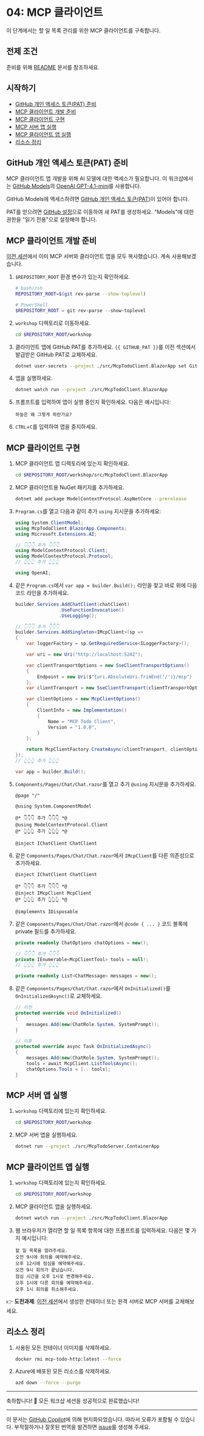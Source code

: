 # 04: MCP 클라이언트

이 단계에서는 할 일 목록 관리를 위한 MCP 클라이언트를 구축합니다.

## 전제 조건

준비를 위해 [README](../README.md#전제-조건) 문서를 참조하세요.

## 시작하기

- [GitHub 개인 액세스 토큰(PAT) 준비](#github-개인-액세스-토큰pat-준비)
- [MCP 클라이언트 개발 준비](#mcp-클라이언트-개발-준비)
- [MCP 클라이언트 구현](#mcp-클라이언트-구현)
- [MCP 서버 앱 실행](#mcp-서버-앱-실행)
- [MCP 클라이언트 앱 실행](#mcp-클라이언트-앱-실행)
- [리소스 정리](#리소스-정리)

## GitHub 개인 액세스 토큰(PAT) 준비

MCP 클라이언트 앱 개발을 위해 AI 모델에 대한 액세스가 필요합니다. 이 워크샵에서는 [GitHub Models](https://github.com/marketplace?type=models)의 [OpenAI GPT-4.1-mini](https://github.com/marketplace/models/azure-openai/gpt-4-1-mini)를 사용합니다.

GitHub Models에 액세스하려면 [GitHub 개인 액세스 토큰(PAT)](https://docs.github.com/authentication/keeping-your-account-and-data-secure/managing-your-personal-access-tokens)이 있어야 합니다.

PAT를 얻으려면 [GitHub 설정](https://github.com/settings/personal-access-tokens/new)으로 이동하여 새 PAT를 생성하세요. "Models"에 대한 권한을 "읽기 전용"으로 설정해야 합니다.

## MCP 클라이언트 개발 준비

[이전 세션](./01-monkey-app.md)에서 이미 MCP 서버와 클라이언트 앱을 모두 복사했습니다. 계속 사용해보겠습니다.

1. `$REPOSITORY_ROOT` 환경 변수가 있는지 확인하세요.

   ```bash
   # bash/zsh
   REPOSITORY_ROOT=$(git rev-parse --show-toplevel)
   ```

   ```powershell
   # PowerShell
   $REPOSITORY_ROOT = git rev-parse --show-toplevel
   ```

1. `workshop` 디렉토리로 이동하세요.

    ```bash
    cd $REPOSITORY_ROOT/workshop
    ```

1. 클라이언트 앱에 GitHub PAT를 추가하세요. `{{ GITHUB_PAT }}`를 이전 섹션에서 발급받은 GitHub PAT로 교체하세요.

    ```bash
    dotnet user-secrets --project ./src/McpTodoClient.BlazorApp set GitHubModels:Token "{{ GITHUB_PAT }}"
    ```

1. 앱을 실행하세요.

    ```bash
    dotnet watch run --project ./src/McpTodoClient.BlazorApp
    ```

1. 프롬프트를 입력하여 앱이 실행 중인지 확인하세요. 다음은 예시입니다:

    ```text
    하늘은 왜 그렇게 파란가요?
    ```

1. `CTRL`+`C`를 입력하여 앱을 중지하세요.

## MCP 클라이언트 구현

1. MCP 클라이언트 앱 디렉토리에 있는지 확인하세요.

    ```bash
    cd $REPOSITORY_ROOT/workshop/src/McpTodoClient.BlazorApp
    ```

1. MCP 클라이언트용 NuGet 패키지를 추가하세요.

    ```bash
    dotnet add package ModelContextProtocol.AspNetCore --prerelease
    ```

1. `Program.cs`를 열고 다음과 같이 추가 `using` 지시문을 추가하세요:

    ```csharp
    using System.ClientModel;
    using McpTodoClient.BlazorApp.Components;
    using Microsoft.Extensions.AI;
    
    // 👇👇👇 추가 👇👇👇
    using ModelContextProtocol.Client;
    using ModelContextProtocol.Protocol;
    // 👆👆👆 추가 👆👆👆
    
    using OpenAI;
    ```

1. 같은 `Program.cs`에서 `var app = builder.Build();` 라인을 찾고 바로 위에 다음 코드 라인을 추가하세요.

    ```csharp
    builder.Services.AddChatClient(chatClient)
                    .UseFunctionInvocation()
                    .UseLogging();
    
    // 👇👇👇 추가 👇👇👇
    builder.Services.AddSingleton<IMcpClient>(sp =>
    {
        var loggerFactory = sp.GetRequiredService<ILoggerFactory>();
    
        var uri = new Uri("http://localhost:5242");
    
        var clientTransportOptions = new SseClientTransportOptions()
        {
            Endpoint = new Uri($"{uri.AbsoluteUri.TrimEnd('/')}/mcp")
        };
        var clientTransport = new SseClientTransport(clientTransportOptions, loggerFactory);
    
        var clientOptions = new McpClientOptions()
        {
            ClientInfo = new Implementation()
            {
                Name = "MCP Todo Client",
                Version = "1.0.0",
            }
        };
    
        return McpClientFactory.CreateAsync(clientTransport, clientOptions, loggerFactory).GetAwaiter().GetResult();
    });
    // 👆👆👆 추가 👆👆👆
    
    var app = builder.Build();
    ```

1. `Components/Pages/Chat/Chat.razor`를 열고 추가 `@using` 지시문을 추가하세요.

    ```razor
    @page "/"
    
    @using System.ComponentModel
    
    @* 👇👇👇 추가 👇👇👇 *@
    @using ModelContextProtocol.Client
    @* 👆👆👆 추가 👆👆👆 *@
    
    @inject IChatClient ChatClient
    ```

1. 같은 `Components/Pages/Chat/Chat.razor`에서 `IMcpClient`를 다른 의존성으로 추가하세요.

    ```razor
    @inject IChatClient ChatClient
    
    @* 👇👇👇 추가 👇👇👇 *@
    @inject IMcpClient McpClient
    @* 👆👆👆 추가 👆👆👆 *@
    
    @implements IDisposable
    ```

1. 같은 `Components/Pages/Chat/Chat.razor`에서 `@code { ... }` 코드 블록에 private 필드를 추가하세요.

    ```csharp
    private readonly ChatOptions chatOptions = new();
    
    // 👇👇👇 추가 👇👇👇
    private IEnumerable<McpClientTool> tools = null!;
    // 👆👆👆 추가 👆👆👆
    
    private readonly List<ChatMessage> messages = new();
    ```

1. 같은 `Components/Pages/Chat/Chat.razor`에서 `OnInitialized()`를 `OnInitializedAsync()`로 교체하세요.

    ```csharp
    // 이전
    protected override void OnInitialized()
    {
        messages.Add(new(ChatRole.System, SystemPrompt));
    }
    
    // 이후
    protected override async Task OnInitializedAsync()
    {
        messages.Add(new(ChatRole.System, SystemPrompt));
        tools = await McpClient.ListToolsAsync();
        chatOptions.Tools = [.. tools];
    }
    ```

## MCP 서버 앱 실행

1. `workshop` 디렉토리에 있는지 확인하세요.

    ```bash
    cd $REPOSITORY_ROOT/workshop
    ```

1. MCP 서버 앱을 실행하세요.

    ```bash
    dotnet run --project ./src/McpTodoServer.ContainerApp
    ```

## MCP 클라이언트 앱 실행

1. `workshop` 디렉토리에 있는지 확인하세요.

    ```bash
    cd $REPOSITORY_ROOT/workshop
    ```

1. MCP 클라이언트 앱을 실행하세요.

    ```bash
    dotnet watch run --project ./src/McpTodoClient.BlazorApp
    ```

1. 웹 브라우저가 열리면 할 일 목록 항목에 대한 프롬프트를 입력하세요. 다음은 몇 가지 예시입니다:

    ```text
    할 일 목록을 알려주세요.
    오전 9시에 회의를 예약해주세요.
    오후 12시에 점심을 예약해주세요.
    오전 9시 회의가 끝났습니다.
    점심 시간을 오후 1시로 변경해주세요.
    오후 1시에 다른 회의를 예약해주세요.
    오후 1시 회의를 취소해주세요.
    ```

👉 **도전과제**: [이전 세션](./03-mcp-remote-server.md)에서 생성한 컨테이너 또는 원격 서버로 MCP 서버를 교체해보세요.

## 리소스 정리

1. 사용된 모든 컨테이너 이미지를 삭제하세요.

    ```bash
    docker rmi mcp-todo-http:latest --force
    ```

1. Azure에 배포된 모든 리소스를 삭제하세요.

    ```bash
    azd down --force --purge
    ```

---

축하합니다! 🎉 모든 워크샵 세션을 성공적으로 완료했습니다!

---

이 문서는 [GitHub Copilot](https://docs.github.com/copilot/about-github-copilot/what-is-github-copilot)에 의해 현지화되었습니다. 따라서 오류가 포함될 수 있습니다. 부적절하거나 잘못된 번역을 발견하면 [issue](../../../../../issues)를 생성해 주세요.
